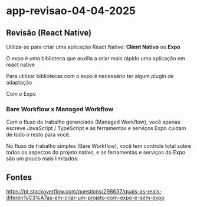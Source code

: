 # app-revisao-04-04-2025

## Revisão (React Native)

Utiliza-se para criar uma aplicação React Native: **Client Nativo** ou **Expo**

O expo é uma biblioteca que auxilia a criar mais rápido uma aplicação em react native

Para utilizar bibliotecas com o expo é necessário ter algum plugin de adaptação

Com o Expo

### Bare Workflow x Managed Workflow

Com o fluxo de trabalho gerenciado (Managed Workflow), você apenas escreve JavaScript / TypeScript e as ferramentas e serviços Expo cuidam de todo o resto para você.

No fluxo de trabalho simples (Bare Workflow), você tem controle total sobre todos os aspectos do projeto nativo, e as ferramentas e serviços do Expo são um pouco mais limitados.


## Fontes

https://pt.stackoverflow.com/questions/298637/quais-as-reais-diferen%C3%A7as-em-criar-um-projeto-com-expo-e-sem-expo